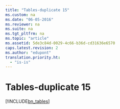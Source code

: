 ```yaml
---
title: "Tables-duplicate 15"
ms.custom: na
ms.date: "06-05-2016"
ms.reviewer: na
ms.suite: na
ms.tgt_pltfrm: na
ms.topic: "article"
ms.assetid: 5de3c84d-0029-4c66-b36d-cd31636e6570
caps.latest.revision: 2
ms.author: "edupont"
translation.priority.ht: 
  - "is-is"
---
```

# Tables-duplicate 15
[!INCLUDE[bn_tables](../../LocalFunctionalityForMicrosoftDynamicsNav2016/Australia/includes/bn_tables_md.md)]